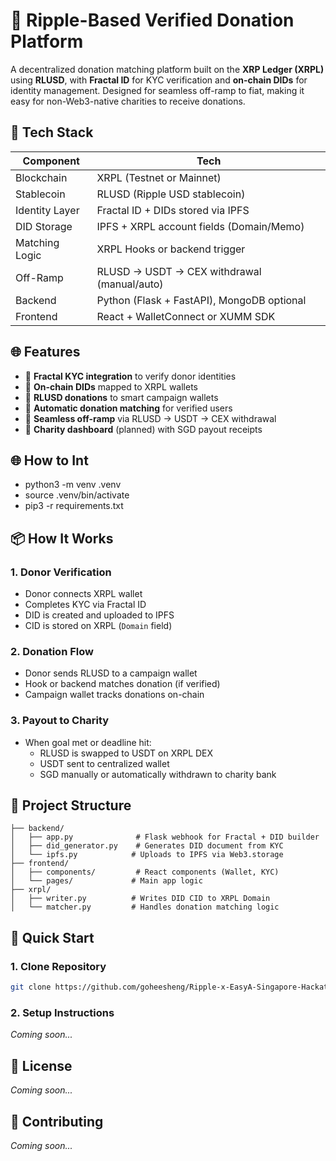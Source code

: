 # 🤝 Ripple-Based Verified Donation Platform

A decentralized donation matching platform built on the **XRP Ledger (XRPL)** using **RLUSD**, with **Fractal ID** for KYC verification and **on-chain DIDs** for identity management. Designed for seamless off-ramp to fiat, making it easy for non-Web3-native charities to receive donations.

## 🔧 Tech Stack

| Component        | Tech                                       |
|------------------|--------------------------------------------|
| Blockchain       | XRPL (Testnet or Mainnet)                  |
| Stablecoin       | RLUSD (Ripple USD stablecoin)             |
| Identity Layer   | Fractal ID + DIDs stored via IPFS          |
| DID Storage      | IPFS + XRPL account fields (Domain/Memo)  |
| Matching Logic   | XRPL Hooks or backend trigger              |
| Off-Ramp         | RLUSD → USDT → CEX withdrawal (manual/auto) |
| Backend          | Python (Flask + FastAPI), MongoDB optional |
| Frontend         | React + WalletConnect or XUMM SDK          |

## 🌐 Features

- 🔐 **Fractal KYC integration** to verify donor identities  
- 🪪 **On-chain DIDs** mapped to XRPL wallets  
- 💸 **RLUSD donations** to smart campaign wallets  
- 🔁 **Automatic donation matching** for verified users  
- 🏦 **Seamless off-ramp** via RLUSD → USDT → CEX withdrawal  
- 🧾 **Charity dashboard** (planned) with SGD payout receipts  

## 🌐 How to Int
 - python3 -m venv .venv
 - source .venv/bin/activate
 - pip3 -r requirements.txt

## 📦 How It Works

### 1. Donor Verification  
- Donor connects XRPL wallet  
- Completes KYC via Fractal ID  
- DID is created and uploaded to IPFS  
- CID is stored on XRPL (`Domain` field)  

### 2. Donation Flow  
- Donor sends RLUSD to a campaign wallet  
- Hook or backend matches donation (if verified)  
- Campaign wallet tracks donations on-chain  

### 3. Payout to Charity  
- When goal met or deadline hit:  
  - RLUSD is swapped to USDT on XRPL DEX  
  - USDT sent to centralized wallet  
  - SGD manually or automatically withdrawn to charity bank  

## 📁 Project Structure

```
├── backend/
│   ├── app.py              # Flask webhook for Fractal + DID builder
│   ├── did_generator.py    # Generates DID document from KYC
│   └── ipfs.py            # Uploads to IPFS via Web3.storage
├── frontend/
│   ├── components/         # React components (Wallet, KYC)
│   └── pages/             # Main app logic
├── xrpl/
│   ├── writer.py          # Writes DID CID to XRPL Domain
│   └── matcher.py         # Handles donation matching logic
```

## 🚀 Quick Start

### 1. Clone Repository

```bash
git clone https://github.com/goheesheng/Ripple-x-EasyA-Singapore-Hackathon-2025/branches
```

### 2. Setup Instructions

*Coming soon...*

## 📝 License

*Coming soon...*

## 👥 Contributing

*Coming soon...*